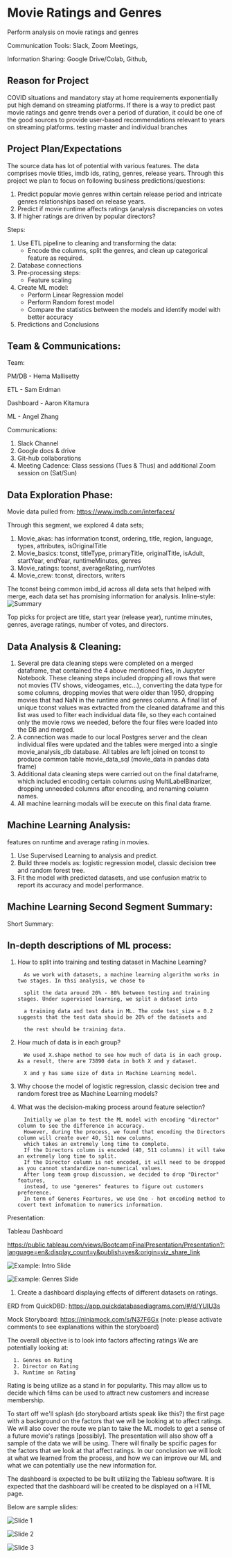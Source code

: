 # Movie Ratings and Genres

Perform analysis on movie ratings and genres

Communication Tools: Slack, Zoom Meetings, 

Information Sharing: Google Drive/Colab, Github, 


## Reason for Project

COVID situations and mandatory stay at home requirements exponentially put high demand on streaming platforms. If there is a way to predict past movie ratings and genre trends over a period of duration, it could be one of the good sources to provide user-based recommendations relevant to years on streaming platforms. 
testing master and individual branches

## Project Plan/Expectations

The source data has lot of potential with various features. The data comprises movie titles, imdb ids, rating, genres, release years. Through this project we plan to focus on following business predictions/questions:

1. Predict popular movie genres within certain release period and intricate genres relationships based on release years.
2. Predict if movie runtime affects ratings (analysis discrepancies on votes
2. If higher ratings are driven by popular directors?

Steps:
1.  Use ETL pipeline to cleaning and transforming the data:
    * Encode the columns, split the genres, and clean up categorical feature as required.
2.  Database connections
3.  Pre-processing steps:
    * Feature scaling
4.  Create ML model:
    * Perform Linear Regression model
    * Perform Random forest model
    * Compare the statistics between the models and identify model with better accuracy
5.  Predictions and Conclusions

## Team & Communications:
Team:

PM/DB - Hema Mallisetty

ETL - Sam Erdman

Dashboard - Aaron Kitamura

ML - Angel Zhang


Communications:
1. Slack Channel
2. Google docs & drive
3. Git-hub collaborations
4. Meeting Cadence: Class sessions (Tues & Thus) and additional Zoom session on (Sat/Sun)

## Data Exploration Phase:

Movie data pulled from: https://www.imdb.com/interfaces/

Through this segment, we explored 4 data sets;
1. Movie_akas: has information tconst, ordering, title, region, language, types, attributes, isOriginalTitle
2. Movie_basics: tconst, titleType, primaryTitle, originalTitle, isAdult, startYear, endYear, runtimeMinutes, genres
3. Movie_ratings: tconst, averageRating, numVotes
4. Movie_crew: tconst, directors, writers

The tconst being common imbd_id across all data sets that helped with merge, each data set has promising information for analysis. 
Inline-style: 
![Summary](https://github.com/hemsmalli5/Final-Project---Week1/blob/master/ERD.PNG)

Top picks for project are title, start year (release year), runtime minutes, genres, average ratings, number of votes, and directors.

## Data Analysis & Cleaning: 

1.	Several pre data cleaning steps were completed on a merged dataframe, that contained the 4 above mentioned files, in Jupyter Notebook. These cleaning steps included dropping all rows that were not movies (TV shows, videogames, etc…), converting the data type for some columns, dropping movies that were older than 1950, dropping movies that had NaN in the runtime and genres columns. A final list of unique tconst values was extracted from the cleaned dataframe and this list was used to filter each individual data file, so they each contained only the movie rows we needed, before the four files were loaded into the DB and merged.
2. A connection was made to our local Postgres server and the clean individual files were updated and the tables were merged into a single movie_analysis_db database. All tables are left joined on tconst to produce common table movie_data_sql (movie_data in pandas data frame)
3. Additional data cleaning steps were carried out on the final dataframe, which included encoding certain columns using MultiLabelBinarizer, dropping unneeded columns after encoding, and renaming column names.
4. All machine learning modals will be execute on this final data frame.

## Machine Learning Analysis: 

features on runtime and average rating in movies.
1. Use Supervised Learning to analysis and predict. 
2. Build three models as: logistic regression model, classic decision tree and random forest tree.
3. Fit the model with predicted datasets, and use confusion matrix to report its accuracy and model performance. 

## Machine Learning Second Segment Summary:

Short Summary:


## In-depth descriptions of ML process:

1. How to split into training and testing dataset in Machine Learning? 

         As we work with datasets, a machine learning algorithm works in two stages. In thsi analysis, we chose to 
         
         split the data around 20% - 80% between testing and training stages. Under supervised learning, we split a dataset into
         
         a training data and test data in ML. The code test_size = 0.2 suggests that the test data should be 20% of the datasets and 
         
         the rest should be training data. 

2. How much of data is in each group? 
      
         We used X.shape method to see how much of data is in each group. As a result, there are 73890 data in both X and y dataset. 
         
         X and y has same size of data in Machine Learning model. 
         

3. Why choose the model of logistic regression, classic decision tree and random forest tree as Machine Learning models? 

      

4. What was the decision-making process around feature selection? 


         Initially we plan to test the ML model with encoding "director" column to see the difference in accuracy.
         However, during the process, we found that encoding the Directors column will create over 40, 511 new columns, 
         which takes an extremely long time to complete. 
         If the Directors column is encoded (40, 511 columns) it will take an extremely long time to split. 
         If the Director column is not encoded, it will need to be dropped as you cannot standardize non-numerical values.
         After long team group discussion, we decided to drop "Director" features, 
         instead, to use "generes" features to figure out customers preference. 
         In term of Generes Feartures, we use One - hot encoding method to covert text infomation to numerics information.
         

Presentation:

Tableau Dashboard

https://public.tableau.com/views/BootcampFinalPresentation/Presentation?:language=en&:display_count=y&publish=yes&:origin=viz_share_link

![Example: Intro Slide](https://github.com/hemsmalli5/Final-Project---Week1/blob/master/Tableau_Dash/Intro_slide.PNG)

![Example: Genres Slide](https://github.com/hemsmalli5/Final-Project---Week1/blob/master/Tableau_Dash/TopGenres_slide.PNG)



1. Create a dashboard displaying effects of different datasets on ratings.

ERD from QuickDBD: https://app.quickdatabasediagrams.com/#/d/YUIU3s

Mock Storyboard: https://ninjamock.com/s/N37F6Gx (note: please activate comments to see explanations within the storyboard)

   The overall objective is to look into factors affecting ratings
   We are potentially looking at:
   
      1. Genres on Rating
      2. Director on Rating
      3. Runtime on Rating
      
   Rating is being utilize as a stand in for popularity. This may allow us to decide which
   films can be used to attract new customers and increase membership.
   
   To start off we'll splash (do storyboard artists speak like this?) the first page with a background on the factors that we will be looking at to affect ratings. We will also
   cover the route we plan to take the ML models to get a sense of a future movie's ratings [possibly]. The presentation will also show off a sample of the data we will be using. There will finally be spcific pages for the factors that we look at that affect ratings. In our conclusion we will look at what we learned from the process, and how we can improve our ML and what we can potentially use the new information for.
   
   The dashboard is expected to be built utilizing the Tableau software. It is expected that the dashboard will be created to be displayed on a HTML page.
   
   Below are sample slides:
   
   ![Slide 1](https://github.com/hemsmalli5/Final-Project---Week1/blob/master/Ninjamock/Sheet_%201.PNG)
   
   ![Slide 2](https://github.com/hemsmalli5/Final-Project---Week1/blob/master/Ninjamock/Sheet_2.PNG)
   
   ![Slide 3](https://github.com/hemsmalli5/Final-Project---Week1/blob/master/Ninjamock/Sheet_3.PNG)
   
